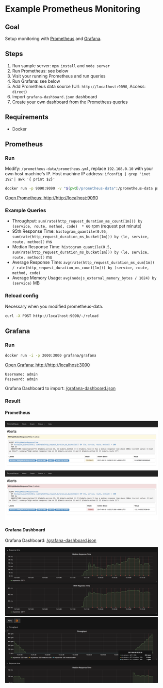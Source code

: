 # Example Prometheus Monitoring

## Goal

Setup monitoring with [Prometheus](https://prometheus.io) and [Grafana](https://grafana.com/).

## Steps

1. Run sample server: `npm install` and `node server`
2. Run Prometheus: see below
3. Visit your running Prometheus and run queries
4. Run Grafana: see below
5. Add Prometheus data source (Url: `http://localhost:9090`, Access: `direct`)
6. Import `grafana-dashboard.json` dashboard
7. Create your own dashboard from the Prometheus queries

## Requirements

- Docker

## Prometheus

### Run

Modify: `/prometheus-data/prometheus.yml`, replace `192.168.0.10` with your own host machine's IP.
Host machine IP address: `ifconfig | grep 'inet 192'| awk '{ print $2}'`

```sh
docker run -p 9090:9090 -v "$(pwd)/prometheus-data":/prometheus-data prom/prometheus -config.file=/prometheus-data/prometheus.yml
```

[Open Prometheus: http://http://localhost:9090](http://http://localhost:9090/graph)

### Example Queries

- Throughput: `sum(rate(http_request_duration_ms_count[1m])) by (service, route, method, code)  * 60` rpm (request pet minute)
- 95th Response Time: `histogram_quantile(0.95, sum(rate(http_request_duration_ms_bucket[1m])) by (le, service, route, method))` ms
- Median Response Time: `histogram_quantile(0.5, sum(rate(http_request_duration_ms_bucket[1m])) by (le, service, route, method))` ms
- Average Response Time: `avg(rate(http_request_duration_ms_sum[1m]) / rate(http_request_duration_ms_count[1m])) by (service, route, method, code)`
- Average Memory Usage: `avg(nodejs_external_memory_bytes / 1024) by (service)` MB

### Reload config

Necessary when you modified prometheus-data.

```sh
curl -X POST http://localhost:9090/-/reload
```

## Grafana

### Run

```sh
docker run -i -p 3000:3000 grafana/grafana
```

[Open Grafana: http://http://localhost:3000](http://http://localhost:3000)

```
Username: admin
Password: admin
```

Grafana Dashboard to import: [/grafana-dashboard.json](/grafana-dashboard.json)

### Result

#### Prometheus

![Prometheus - Chart](/images/prometheus-chart.png)
![Prometheus - Alert](/images/prometheus-alert.png)

#### Grafana Dashboard

Grafana Dashboard: [/grafana-dashboard.json](/grafana-dashboard.json)

![Grafana - Response Time](/images/grafana-response-time.png)
![Grafana - Throughput](/images/grafana-throughput.png)
